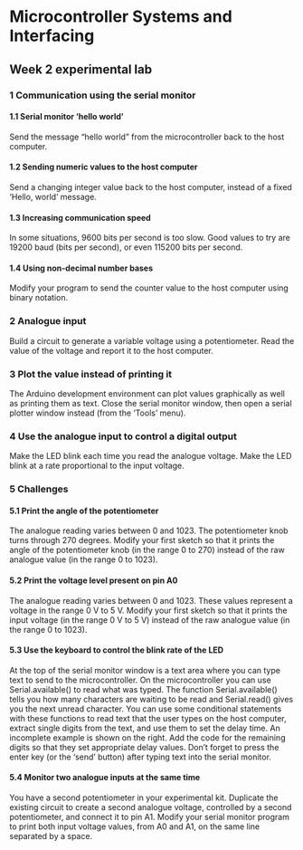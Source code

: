 # Microcontroller Systems and Interfacing

## Week 2 experimental lab

### 1 Communication using the serial monitor

#### 1.1 Serial monitor ‘hello world’

Send the message “hello world” from the microcontroller back to the host computer.

#### 1.2 Sending numeric values to the host computer

Send a changing integer value back to the host computer, instead of a fixed ‘Hello, world’ message.

#### 1.3 Increasing communication speed

In some situations, 9600 bits per second is too slow. Good values to try are 19200 baud (bits per second), or even
115200 bits per second.

#### 1.4 Using non-decimal number bases

Modify your program to send the counter value to the host computer using binary notation.

### 2 Analogue input

Build a circuit to generate a variable voltage using a potentiometer.
Read the value of the voltage and report it to the host computer.

### 3 Plot the value instead of printing it

The Arduino development environment can plot values graphically as well as printing them as text. Close the serial
monitor
window, then open a serial plotter window instead (from the ‘Tools’ menu).

### 4 Use the analogue input to control a digital output

Make the LED blink each time you read the analogue voltage. Make the LED blink at a rate proportional to the input
voltage.

### 5 Challenges

#### 5.1 Print the angle of the potentiometer

The analogue reading varies between 0 and 1023. The potentiometer knob turns through 270 degrees. Modify your first
sketch
so that it prints the angle of the potentiometer knob (in the range 0 to 270) instead of the raw analogue value (in the
range 0 to
1023).

#### 5.2 Print the voltage level present on pin A0

The analogue reading varies between 0 and 1023. These values represent a voltage in the range 0 V to 5 V. Modify your
first
sketch so that it prints the input voltage (in the range 0 V to 5 V) instead of the raw analogue value (in the range 0
to 1023).

#### 5.3 Use the keyboard to control the blink rate of the LED

At the top of the serial monitor window is a text area where
you can type text to send to the microcontroller. On the microcontroller you can use Serial.available() to read
what was typed. The function Serial.available()
tells you how many characters are waiting to be read and
Serial.read() gives you the next unread character. You
can use some conditional statements with these functions to
read text that the user types on the host computer, extract single digits from the text, and use them to set the delay
time.
An incomplete example is shown on the right. Add the
code for the remaining digits so that they set appropriate delay
values.
Don’t forget to press the enter key (or the ‘send’ button)
after typing text into the serial monitor.

#### 5.4 Monitor two analogue inputs at the same time

You have a second potentiometer in your experimental kit. Duplicate the existing circuit to create a second analogue
voltage,
controlled by a second potentiometer, and connect it to pin A1. Modify your serial monitor program to print both input
voltage
values, from A0 and A1, on the same line separated by a space.
